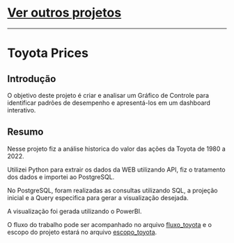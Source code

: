 # [Ver outros projetos](https://github.com/matheusssilveira220/portfolio_dados)
---
# Toyota Prices

## Introdução
O objetivo deste projeto é criar e analisar um Gráfico de Controle para identificar padrões de desempenho e apresentá-los em um dashboard interativo.

## Resumo

Nesse projeto fiz a análise historica do valor das ações da Toyota de 1980 a 2022.

Utilizei Python para extrair os dados da WEB utilizando API, fiz o tratamento dos dados e importei ao PostgreSQL.

No PostgreSQL, foram realizadas as consultas utilizando SQL, a projeção inicial e a Query especifica para gerar a visualização desejada.

A visualização foi gerada utilizando o PowerBI.

O fluxo do trabalho pode ser acompanhado no arquivo <a href="https://github.com/matheusssilveira220/portfolio_dados_toyota/blob/main/fluxo_toyota_0.2.pdf" target="_blank">fluxo_toyota</a>
 e o escopo do projeto estará no arquivo [escopo_toyota](https://github.com/matheusssilveira220/portfolio_dados_toyota/blob/main/escopo_toyota.pdf).
